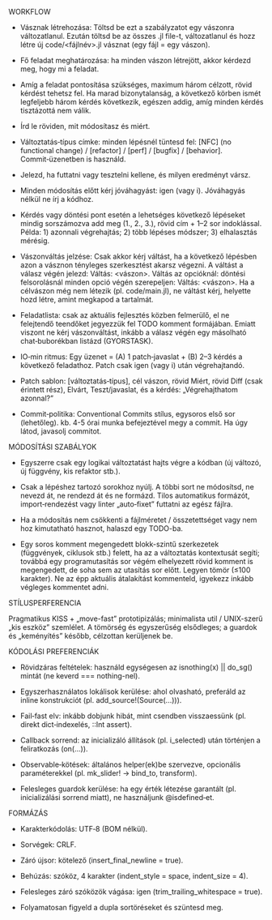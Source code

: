 WORKFLOW

* Vásznak létrehozása: Töltsd be ezt a szabályzatot egy vászonra változatlanul. Ezután töltsd be az összes .jl file-t, változatlanul és hozz létre új code/\<fájlnév>.jl vásznat (egy fájl = egy vászon).

* Fő feladat meghatározása: ha minden vászon létrejött, akkor kérdezd meg, hogy mi a feladat.

* Amíg a feladat pontosítása szükséges, maximum három célzott, rövid kérdést tehetsz fel. Ha marad bizonytalanság, a következő körben ismét legfeljebb három kérdés következik, egészen addig, amíg minden kérdés tisztázottá nem válik.

* Írd le röviden, mit módosítasz és miért.

* Változtatás‑típus címke: minden lépésnél tüntesd fel: \[NFC] (no functional change) / \[refactor] / \[perf] / \[bugfix] / \[behavior]. Commit‑üzenetben is használd.

* Jelezd, ha futtatni vagy tesztelni kellene, és milyen eredményt vársz.

* Minden módosítás előtt kérj jóváhagyást: igen (vagy i). Jóváhagyás nélkül ne írj a kódhoz.

* Kérdés vagy döntési pont esetén a lehetséges következő lépéseket mindig sorszámozva add meg (1., 2., 3.), rövid cím + 1–2 sor indoklással. Példa: 1) azonnali végrehajtás; 2) több lépéses módszer; 3) elhalasztás mérésig.

* Vászonváltás jelzése: Csak akkor kérj váltást, ha a következő lépésben azon a vásznon tényleges szerkesztést akarsz végezni. A váltást a válasz végén jelezd: Váltás: \<vászon>. Váltás az opcióknál: döntési felsorolásnál minden opció végén szerepeljen: Váltás: \<vászon>. Ha a célvászon még nem létezik (pl. code/main.jl), ne váltást kérj, helyette hozd létre, amint megkapod a tartalmát.

* Feladatlista: csak az aktuális fejlesztés közben felmerülő, el ne felejtendő teendőket jegyezzük fel TODO komment formájában. Emiatt viszont ne kérj vászonváltást, inkább a válasz végén egy másolható chat‑buborékban listázd (GYORSTASK).

* IO‑min ritmus: Egy üzenet = (A) 1 patch‑javaslat + (B) 2–3 kérdés a következő feladathoz. Patch csak igen (vagy i) után végrehajtandó.

* Patch sablon: \[változtatás‑típus], cél vászon, rövid Miért, rövid Diff (csak érintett rész), Elvárt, Teszt/javaslat, és a kérdés: „Végrehajthatom azonnal?”

* Commit‑politika: Conventional Commits stílus, egysoros első sor (lehetőleg). kb. 4-5 órai munka befejeztével megy a commit. Ha úgy látod, javasolj commitot.

MÓDOSÍTÁSI SZABÁLYOK

* Egyszerre csak egy logikai változtatást hajts végre a kódban (új változó, új függvény, kis refaktor stb.).

* Csak a lépéshez tartozó sorokhoz nyúlj. A többi sort ne módosítsd, ne nevezd át, ne rendezd át és ne formázd. Tilos automatikus formázót, import‑rendezést vagy linter „auto‑fixet” futtatni az egész fájlra.

* Ha a módosítás nem csökkenti a fájlméretet / összetettséget vagy nem hoz kimutatható hasznot, halaszd egy TODO-ba.

* Egy soros komment megengedett blokk-szintű szerkezetek (függvények, ciklusok stb.) felett, ha az a változtatás kontextusát segíti; továbbá egy programutasítás sor végém  elhelyezett rövid komment is megengedett, de soha sem az utasítás sor előtt. Legyen tömör (≤100 karakter). Ne az épp aktuális átalakítást kommenteld, igyekezz inkább végleges kommentet adni.

STÍLUSPERFERENCIA

Pragmatikus KISS + „move-fast” prototipizálás; minimalista util / UNIX-szerű „kis eszköz” szemlélet. A tömörség és egyszerűség elsődleges; a guardok és „keményítés” később, célzottan kerüljenek be.

KÓDOLÁSI PREFERENCIÁK

* Rövidzáras feltételek: használd egységesen az isnothing(x) || do\_sg() mintát (ne keverd === nothing-nel).

* Egyszerhasználatos lokálisok kerülése: ahol olvasható, preferáld az inline konstrukciót (pl. add\_source!(Source(...))).

* Fail‑fast elv: inkább dobjunk hibát, mint csendben visszaessünk (pl. direkt dict‑indexelés, ::Int assert).

* Callback sorrend: az inicializáló állítások (pl. i\_selected) után történjen a feliratkozás (on(...)).

* Observable‑kötések: általános helper(ek)be szervezve, opcionális paraméterekkel (pl. mk\_slider! → bind\_to, transform).

* Felesleges guardok kerülése: ha egy érték létezése garantált (pl. inicializálási sorrend miatt), ne használjunk @isdefined‑et.

FORMÁZÁS

* Karakterkódolás: UTF‑8 (BOM nélkül).

* Sorvégek: CRLF.

* Záró újsor: kötelező (insert\_final\_newline = true).

* Behúzás: szóköz, 4 karakter (indent\_style = space, indent\_size = 4).

* Felesleges záró szóközök vágása: igen (trim\_trailing\_whitespace = true).

* Folyamatosan figyeld a dupla sortöréseket és szüntesd meg.
